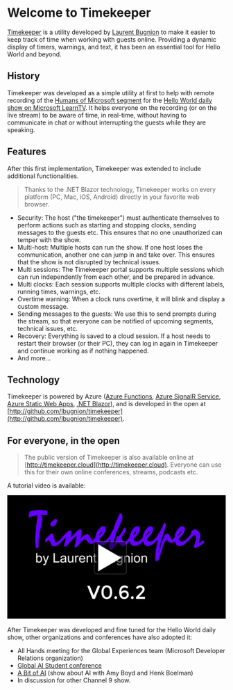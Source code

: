 # Welcome to Timekeeper

[Timekeeper](http://timekeeper.cloud) is a utility developed by [Laurent Bugnion](http://twitter.com/lbugnion) to make it easier to keep track of time when working with guests online. Providing a dynamic display of timers, warnings, and text, it has been an essential tool for Hello World and beyond.

## History

Timekeeper was developed as a simple utility at first to help with remote recording of the [Humans of Microsoft segment](https://dev.to/search?q=humansofmicrosoft) for the [Hello World daily show on Microsoft LearnTV](https://aka.ms/learntv). It helps everyone on the recording (or on the live stream) to be aware of time, in real-time, without having to communicate in chat or without interrupting the guests while they are speaking.

## Features

After this first implementation, Timekeeper was extended to include additional functionalities.

> Thanks to the .NET Blazor technology, Timekeeper works on every platform (PC, Mac, iOS, Android) directly in your favorite web browser.

- Security: The host ("the timekeeper") must authenticate themselves to perform actions such as starting and stopping clocks, sending messages to the guests etc. This ensures that no one unauthorized can temper with the show.
- Multi-host: Multiple hosts can run the show. If one host loses the communication, another one can jump in and take over. This ensures that the show is not disrupted by technical issues.
- Multi sessions: The Timekeeper portal supports multiple sessions which can run independently from each other, and be prepared in advance.
- Multi clocks: Each session supports multiple clocks with different labels, running times, warnings, etc.
- Overtime warning: When a clock runs overtime, it will blink and display a custom message.
- Sending messages to the guests: We use this to send prompts during the stream, so that everyone can be notified of upcoming segments, technical issues, etc.
- Recovery: Everything is saved to a cloud session. If a host needs to restart their browser (or their PC), they can log in again in Timekeeper and continue working as if nothing happened.
- And more...

## Technology

Timekeeper is powered by Azure ([Azure Functions](https://docs.microsoft.com/azure/azure-functions/functions-overview), [Azure SignalR Service](https://docs.microsoft.com/azure/azure-signalr/), [Azure Static Web Apps](https://docs.microsoft.com/azure/static-web-apps/overview), [.NET Blazor](https://docs.microsoft.com/aspnet/core/blazor/?view=aspnetcore-5.0)), and is developed in the open at [http://github.com/lbugnion/timekeeper](http://github.com/lbugnion/timekeeper).

## For everyone, in the open

> The public version of Timekeeper is also available online at [http://timekeeper.cloud](http://timekeeper.cloud). Everyone can use this for their own online conferences, streams, podcasts etc.

A tutorial video is available:

[![Timekeeper tutorial video](../img/video-thumbnail.png)](http://timekeeper.cloud/about)

After Timekeeper was developed and fine tuned for the Hello World daily show, other organizations and conferences have also adopted it:

- All Hands meeting for the Global Experiences team (Microsoft Developer Relations organization)
- [Global AI Student conference](https://aiconf.education/)
- [A Bit of AI](https://abitofai.show/) (show about AI with Amy Boyd and Henk Boelman)
- In discussion for other Channel 9 show.
